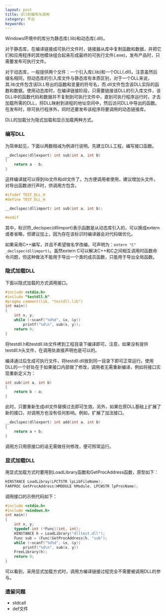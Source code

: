 ```yaml
---
layout: post
title: dll的编写与调用
category: 平台
keywords:
---
```


Windows环境中的库分为静态库(.lib)和动态库(.dll)。

对于静态库，在编译链接成可执行文件时，链接器从库中复制函数和数据，并把它们和应用程序的其他模块组合起来形成最终的可执行文件(.exe)，发布产品时，只需要发布可执行文件。

对于动态库，一般提供两个文件：一个引入库(.lib)和一个DLL(.dll)。注意虽然后缀名相同，但动态库的引入库文件与静态库有本质区别，对于一个DLL来说，其.lib文件包含该DLL导出的函数和变量的符号名，而.dll文件包含该DLL实际的函数和数据。使用动态库时，在编译链接阶段，只需要链接该DLL的引入库文件，该DLL中的函数代码和数据并不复制到可执行文件中，直到可执行程序运行时，才去加载所需的DLL，将DLL映射到进程的地址空间中，然后访问DLL中导出的函数。在发布时，除可执行程序外，同时还要发布该程序将要调用的动态链接库。

DLL的加载分为隐式加载和显示加载两种方式。

### 编写DLL

为简单起见，下面以两数相减为例进行说明。先建立DLL工程，编写接口函数。

```c
__declspec(dllexport) int sub(int a, int b)
{
    return a - b;
}
```

这样编译就可以得到lib文件和dll文件了。为方便调用者使用，建议增加头文件，对导出函数进行声时，供调用方包含。

```c
#ifndef TEST_DLL_H
#define TEST_DLL_H

__declspec(dllimport) int sub(int a, int b);

#endif
```

其中，标识符\_declspec(dllimport)表示函数是从动态库引入的，可以换成extern或者省略，但建议加上，因为存在该标识时编译器会对代码做优化。

如果采用C++编写，并且不希望做名字改编，可声明为：`extern "C" _declspec(dllimport)`。虽然extern C可以解决C++和C之间相互调用时函数命令问题，但这种做法不能用于导出一个类的成员函数，只能用于导出全局函数。

### 隐式加载DLL

下面以隐式加载的方式调用接口。

```c
#include <stdio.h>
#include "testdll.h"
#pragma comment(lib, "testdll.lib")
int main()
{
    int x, y;
    while (~scanf("%d%d", &x, &y))
        printf("%d\n", sub(x, y));
    return 0;
}
```

将testdll.h和testdll.lib文件拷到工程目录下编译即可。注意，如果没有提供testdll.h头文件，在调用处直接声明也是可以的。

编译通过后生成可执行文件，将testdll.dll放到同一目录下即可正常运行。使用DLL的一个好处在于如果接口内部做了修改，调用者无需重新编译，例如将接口实现重新定义为：

```c
int sub(int a, int b)
{
    return b - a;
}
```

此时，只要重新生成dll文件替换过去即可生效。另外，如果在原DLL基础上扩展了新的接口，对调用方也没有任何影响。例如，扩展了加法接口。

```c
__declspec(dllexport) int add(int a, int b)
{
    return a + b;
}
```

调用方只用原接口的话无需做任何修改，便可照常运行。

### 显式加载DLL

用显式加载方式时要用到LoadLibrary函数和GetProcAddress函数，原型如下：

```c
HINSTANCE LoadLibray(LPCTSTR lpLibFileName);
FARPROC GetProcAddress(HMODULE hModule, LPCWSTR lpProcName);
```

调用接口的示例代码如下：

```c
#include <stdio.h>
#include <windows.h>
int main()
{
    int x, y;
    typedef int (*Func)(int, int);
    HINSTANCE h = LoadLibrary("dlltest.dll");
    Func sub = (Func)GetProcAddress(h, "sub");
    while (~scanf("%d%d", &x, &y))
        printf("%d\n", sub(x, y))
    FreeLibrary(h);
    return 0;
}
```

可以看到，采用显式加载方式时，调用方编译链接过程完全不需要被调用DLL的参与。

### 遗留问题

- stdcall
- def文件
